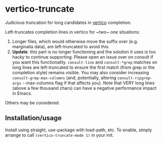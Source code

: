 # vertico-truncate
Judicious truncation for long candidates in [vertico](https://github.com/minad/vertico) completion.

Left-truncates completion lines in vertico for ~two~ one situations:

1. Longer files, which would otherwise move the
 suffix over (e.g. marginalia data), are left-truncated to avoid
    this.
2. **Update**: this part is no longer functioning and the solution it uses
   is too hacky to continue supporting.  Please open an issue over on
   consult if you want this functionality.  `consult-line` and
   `consult-*grep` matches on long lines are left-truncated to ensure
   the first match (from grep or the completion style) remains
   visible.  You may also consider increasing
   `consult-grep-max-columns` (and, potentially, altering
   `consult-ripgrep-args` --max-columns flag if that affects you).
   Note that VERY long lines (above a few thousand chars) can have a
   negative performance impact in Emacs.
   
Others may be considered.

## Installation/usage

Install using straight, use-package with load-path, etc.  To enable, simply arrange to call `(vertico-truncate-mode 1)` in your init.
